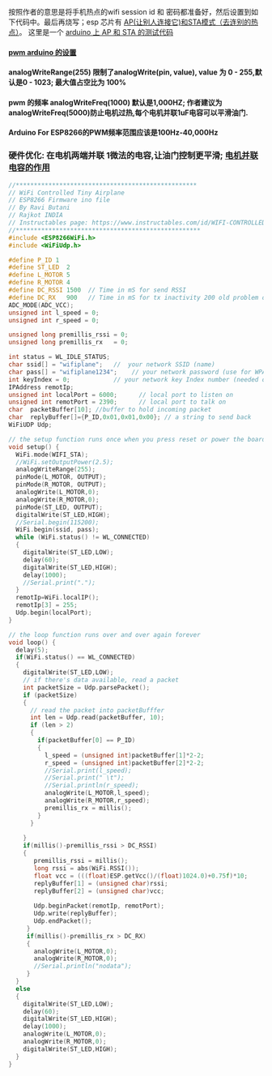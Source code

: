 按照作者的意思是将手机热点的wifi session id 和 密码都准备好，然后设置到如下代码中。最后再烧写；esp 芯片有 [AP(让别人连接它)和STA模式（去连别的热点）](https://blog.csdn.net/espressif/article/details/81742660)。
这里是一个 [arduino 上 AP 和 STA 的测试代码](https://blog.csdn.net/weixin_43232155/article/details/98237142)

#### [pwm arduino 的设置](https://www.cnblogs.com/cuianbing/p/14409053.html) 
#### analogWriteRange(255) 限制了analogWrite(pin, value), value 为 0 - 255,默认是0 - 1023; 最大值占空比为 100%
#### pwm 的频率 analogWriteFreq(1000) 默认是1,000HZ; 作者建议为analogWriteFreq(5000)防止电机过热,每个电机并联1uF电容可以平滑油门.
#### Arduino For ESP8266的PWM频率范围应该是100Hz-40,000Hz
### 硬件优化: 在电机两端并联 1微法的电容,让油门控制更平滑; [电机并联电容的作用](https://www.bilibili.com/video/av413628288/)

```c
//**************************************************
// WiFi Controlled Tiny Airplane
// ESP8266 Firmware ino file
// By Ravi Butani
// Rajkot INDIA
// Instructables page: https://www.instructables.com/id/WIFI-CONTROLLED-RC-PLANE/
//***************************************************
#include <ESP8266WiFi.h>
#include <WiFiUdp.h>

#define P_ID 1
#define ST_LED  2
#define L_MOTOR 5
#define R_MOTOR 4
#define DC_RSSI 1500  // Time in mS for send RSSI
#define DC_RX   900   // Time in mS for tx inactivity 200 old problem of motor stopping flickring
ADC_MODE(ADC_VCC);
unsigned int l_speed = 0;
unsigned int r_speed = 0;

unsigned long premillis_rssi = 0;
unsigned long premillis_rx   = 0;

int status = WL_IDLE_STATUS;
char ssid[] = "wifiplane";   //  your network SSID (name)
char pass[] = "wifiplane1234";    // your network password (use for WPA, or use as key for WEP)
int keyIndex = 0;            // your network key Index number (needed only for WEP)
IPAddress remotIp;
unsigned int localPort = 6000;      // local port to listen on
unsigned int remotPort = 2390;      // local port to talk on
char  packetBuffer[10]; //buffer to hold incoming packet
char  replyBuffer[]={P_ID,0x01,0x01,0x00}; // a string to send back
WiFiUDP Udp;

// the setup function runs once when you press reset or power the board
void setup() {
  WiFi.mode(WIFI_STA);
  //WiFi.setOutputPower(2.5);
  analogWriteRange(255);
  pinMode(L_MOTOR, OUTPUT);
  pinMode(R_MOTOR, OUTPUT);
  analogWrite(L_MOTOR,0);
  analogWrite(R_MOTOR,0);
  pinMode(ST_LED, OUTPUT);
  digitalWrite(ST_LED,HIGH);
  //Serial.begin(115200);
  WiFi.begin(ssid, pass);
  while (WiFi.status() != WL_CONNECTED) 
  {
    digitalWrite(ST_LED,LOW);
    delay(60);
    digitalWrite(ST_LED,HIGH);
    delay(1000);
    //Serial.print(".");
  }
  remotIp=WiFi.localIP();
  remotIp[3] = 255;
  Udp.begin(localPort);
}

// the loop function runs over and over again forever
void loop() {
  delay(5);
  if(WiFi.status() == WL_CONNECTED)
  {
    digitalWrite(ST_LED,LOW);
    // if there's data available, read a packet
    int packetSize = Udp.parsePacket();
    if (packetSize) 
    {
      // read the packet into packetBufffer
      int len = Udp.read(packetBuffer, 10);
      if (len > 2) 
      {
        if(packetBuffer[0] == P_ID)
        {
          l_speed = (unsigned int)packetBuffer[1]*2-2;
          r_speed = (unsigned int)packetBuffer[2]*2-2;
          //Serial.print(l_speed);
          //Serial.print(" \t");
          //Serial.println(r_speed);
          analogWrite(L_MOTOR,l_speed);
          analogWrite(R_MOTOR,r_speed);
          premillis_rx = millis();
        }
      }
      
    }
    if(millis()-premillis_rssi > DC_RSSI)
    {
       premillis_rssi = millis();
       long rssi = abs(WiFi.RSSI());
       float vcc = (((float)ESP.getVcc()/(float)1024.0)+0.75f)*10;
       replyBuffer[1] = (unsigned char)rssi;
       replyBuffer[2] = (unsigned char)vcc;
       
       Udp.beginPacket(remotIp, remotPort);
       Udp.write(replyBuffer);
       Udp.endPacket();
     }
     if(millis()-premillis_rx > DC_RX)
     {
       analogWrite(L_MOTOR,0);
       analogWrite(R_MOTOR,0);
       //Serial.println("nodata");
     }
  }
  else
  {
    digitalWrite(ST_LED,LOW);
    delay(60);
    digitalWrite(ST_LED,HIGH);
    delay(1000);
    analogWrite(L_MOTOR,0);
    analogWrite(R_MOTOR,0);
    digitalWrite(ST_LED,HIGH);
  }
}

```
